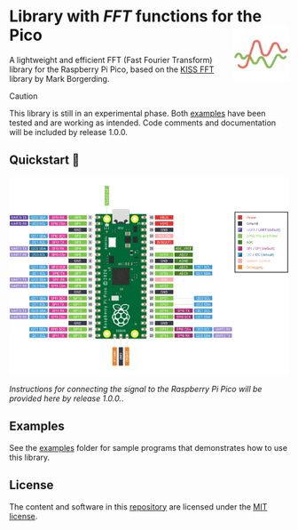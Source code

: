 # Library with *FFT* functions for the Pico <img align="right" width="100" height="100" src="images\file.png">

A lightweight and efficient FFT (Fast Fourier Transform) library for the Raspberry Pi Pico, based on the [KISS FFT](https://github.com/mborgerding/kissfft) library by Mark Borgerding.

> [!CAUTION]
> This library is still in an experimental phase. Both [examples](https://github.com/Googool/pico_fft/tree/main/examples) have been tested and are working as intended. Code comments and documentation will be included by release 1.0.0.

## Quickstart 🚀

![Raspberry Pi Pico pinout](images/pico-pinout.png)

*Instructions for connecting the signal to the Raspberry Pi Pico will be provided here by release 1.0.0.*.

## Examples

See the [examples](https://github.com/Googool/pico_fft/tree/main/examples) folder for sample programs that demonstrates how to use this library.

## License

The content and software in this [repository](https://github.com/Googool/pico_fft) are licensed under the [MIT license](https://mit-license.org/).

